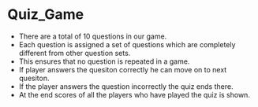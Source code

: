 # Quiz_Game

- There are a total of 10 questions in our game.
- Each question is assigned a set of questions which are completely different from other question sets.
- This ensures that no question is repeated in a game.
- If player answers the quesiton correctly he can move on to next quesiton.
- If the player answers the question incorrectly the quiz ends there.
- At the end scores of all the players who have played the quiz is shown.

